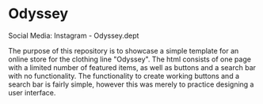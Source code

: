 # Odyssey


Social Media:
Instagram - Odyssey.dept

The purpose of this repository is to showcase a simple template for an 
online store for the clothing line "Odyssey". The html consists of one 
page with a limited number of featured items, as well as buttons 
and a search bar with no functionality. The functionality to create working 
buttons and a search bar is fairly simple, however this was merely to practice 
designing a user interface. 
